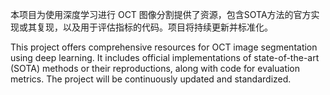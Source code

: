 本项目为使用深度学习进行 OCT 图像分割提供了资源，包含SOTA方法的官方实现或其复现，以及用于评估指标的代码。项目将持续更新并标准化。

This project offers comprehensive resources for OCT image segmentation using deep learning. It includes official implementations of state-of-the-art (SOTA) methods or their reproductions, along with code for evaluation metrics. The project will be continuously updated and standardized.
